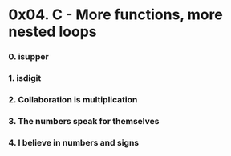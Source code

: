 # 0x04. C - More functions, more nested loops

### 0. isupper

### 1. isdigit

### 2. Collaboration is multiplication

### 3. The numbers speak for themselves

### 4. I believe in numbers and signs


